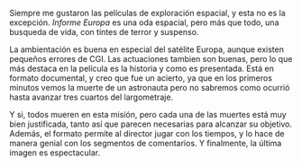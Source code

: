 Siempre me gustaron las películas de exploración espacial, y esta no es la excepción. *Informe Europa* es una oda espacial, pero más que todo, una busqueda de vida, con tintes de terror y suspenso.

La ambientación es buena en especial del satélite Europa, aunque existen pequeños errores de CGI.
Las actuaciones tambien son buenas, pero lo que más destaca en la película es la historia y como es presentada.
Está en formato documental, y creo que fue un acierto, ya que en los primeros minutos vemos la muerte de un astronauta pero no sabremos como ocurrió hasta avanzar tres cuartos del largometraje.

Y si, todos mueren en esta misión, pero cada una de las muertes está muy bien justificada, tanto así que parecen necesarias para alcanzar su objetivo. Además, el formato permite al director jugar con los tiempos, y lo hace de manera genial con los segmentos de comentarios. Y finalmente, la última imagen es espectacular.
